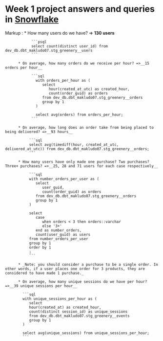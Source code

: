 # Week 1 project answers and queries in [Snowflake](https://app.snowflake.com/us-east-1/ryb00700/data/databases/DEV_DB/schemas/DBT_MAKLUDO07)

 Markup : * How many users do we have? => __130 users__

                ```psql
                select count(distinct user_id) from dev_db.dbt_makludo07.stg_greenery__users
                ```

          * On average, how many orders do we receive per hour? =>__15 orders per hour__

                ```sql
                  with orders_per_hour as (
                     select
                        hour(created_at_utc) as created_hour,
                        count(order_guid) as orders
                     from dev_db.dbt_makludo07.stg_greenery__orders
                     group by 1
                  )

                  select avg(orders) from orders_per_hour;
                ```            

          * On average, how long does an order take from being placed to being delivered? =>__93 hours__

               ```sql
               select avg(timediff(hour, created_at_utc, delivered_at_utc)) from dev_db.dbt_makludo07.stg_greenery__orders;
               ```

          * How many users have only made one purchase? Two purchases? Three+ purchases? =>__25, 28 and 71 users for each case respectively__

               ```sql
               with number_orders_per_user as (
                  select
                     user_guid,
                     count(order_guid) as orders
                  from dev_db.dbt_makludo07.stg_greenery__orders
                  group by 1
               )

               select
                  case
                     when orders < 3 then orders::varchar
                     else '3+'
                  end as number_orders,
                  count(user_guid) as users
               from number_orders_per_user
               group by 1
               order by 1
               ;
               ```

          * _Note: you should consider a purchase to be a single order. In other words, if a user places one order for 3 products, they are considered to have made 1 purchase._

          * On average, how many unique sessions do we have per hour? =>__39 unique sessions per hour__

            ```sql
            with unique_sessions_per_hour as (
               select
               hour(created_at) as created_hour,
               count(distinct session_id) as unique_sessions
               from dev_db.dbt_makludo07.stg_greenery__events
               group by 1
            )

            select avg(unique_sessions) from unique_sessions_per_hour;
            ```